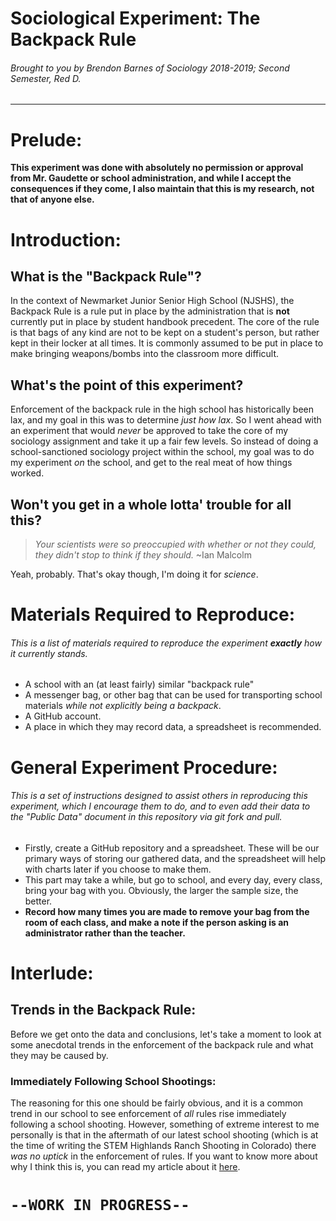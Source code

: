 # Sociological Experiment: The Backpack Rule
###### Brought to you by Brendon Barnes of Sociology 2018-2019; Second Semester, Red D.
---
# Prelude:
**This experiment was done with absolutely no permission or approval from Mr. Gaudette or school administration, and while I accept the consequences if they come, I also maintain that this is my research, not that of anyone else.**

# Introduction:
## What is the "Backpack Rule"?
In the context of Newmarket Junior Senior High School (NJSHS), the Backpack Rule is a rule put in place by the administration that is **not** currently put in place by student handbook precedent. The core of the rule is that bags of any kind are not to be kept on a student's person, but rather kept in their locker at all times. It is commonly assumed to be put in place to make bringing weapons/bombs into the classroom more difficult.

## What's the point of this experiment?
Enforcement of the backpack rule in the high school has historically been lax, and my goal in this was to determine *just how lax*. So I went ahead with an experiment that would *never* be approved to take the core of my sociology assignment and take it up a fair few levels. So instead of doing a school-sanctioned sociology project within the school, my goal was to do my experiment *on* the school, and get to the real meat of how things worked.

## Won't you get in a whole lotta' trouble for all this?
> *Your scientists were so preoccupied with whether or not they could, they didn't stop to think if they should.* ~Ian Malcolm

Yeah, probably. That's okay though, I'm doing it for *science*.

# Materials Required to Reproduce:
###### This is a list of materials required to reproduce the experiment **exactly** how it currently stands.
* A school with an (at least fairly) similar "backpack rule"
* A messenger bag, or other bag that can be used for transporting school materials *while not explicitly being a backpack*.
* A GitHub account.
* A place in which they may record data, a spreadsheet is recommended.

# General Experiment Procedure:
###### This is a set of instructions designed to assist others in reproducing this experiment, which I encourage them to do, and to even add their data to the "Public Data" document in this repository via git fork and pull.
* Firstly, create a GitHub repository and a spreadsheet. These will be our primary ways of storing our gathered data, and the spreadsheet will help with charts later if you choose to make them.
* This part may take a while, but go to school, and every day, every class, bring your bag with you. Obviously, the larger the sample size, the better.
* **Record how many times you are made to remove your bag from the room of each class, and make a note if the person asking is an administrator rather than the teacher.**

# Interlude:
## Trends in the Backpack Rule:
Before we get onto the data and conclusions, let's take a moment to look at some anecdotal trends in the enforcement of the backpack rule and what they may be caused by.
### Immediately Following School Shootings:
The reasoning for this one should be fairly obvious, and it is a common trend in our school to see enforcement of *all* rules rise immediately following a school shooting. However, something of extreme interest to me personally is that in the aftermath of our latest school shooting (which is at the time of writing the STEM Highlands Ranch Shooting in Colorado) there *was no uptick* in the enforcement of rules. If you want to know more about why I think this is, you can read my article about it [here](https://medium.com/@royal.Panic/stolen-lives-how-many-is-too-many-c628f130bcb9).

# `--WORK IN PROGRESS--`
